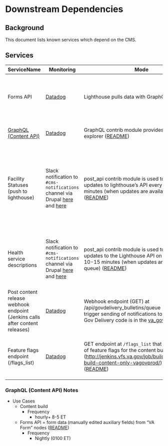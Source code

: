 # Downstream Dependencies

## Background

This document lists known services which depend on the CMS.

## Services

| ServiceName                                                                  | Monitoring                                                                                                                                                                                                                                                                                                                                                                                                                                  | Mode                                                                                                                                                                                                                                                                                                          | Data                                                                                                                               |   |
|------------------------------------------------------------------------------|---------------------------------------------------------------------------------------------------------------------------------------------------------------------------------------------------------------------------------------------------------------------------------------------------------------------------------------------------------------------------------------------------------------------------------------------|---------------------------------------------------------------------------------------------------------------------------------------------------------------------------------------------------------------------------------------------------------------------------------------------------------------|------------------------------------------------------------------------------------------------------------------------------------|---|
| Forms API                                                                    | [Datadog](https://app.datadoghq.com/synthetics/details/2fc-eae-4zx)                                                                                                                                                                                                                                                                                                                                                                         | Lighthouse pulls data with GraphQL ([README](https://github.com/department-of-veterans-affairs/va.gov-cms/blob/master/READMES/migrations-forms.md#cms-forms-data-to-lighthouse))                                                                                                                              | form data (manually edited auxiliary fields) from “VA Form” nodes                                                                  |   |
| [GraphQL (Content API)](#graphql-content-api-notes)                          | [Datadog](https://app.datadoghq.com/synthetics/details/2fc-eae-4zx)                                                                                                                                                                                                                                                                                                                                                                         | GraphQL contrib module provides endpoint and explorer ([README](https://github.com/department-of-veterans-affairs/va.gov-cms/blob/master/READMES/graph_ql.md))                                                                                                                                                | All Drupal entities (content & config)                                                                                             |   |
| Facility Statuses (push to lighthouse)                                       |   Slack notification to `#cms-notifications` channel via Drupal [here](https://github.com/department-of-veterans-affairs/va.gov-cms/blob/master/docroot/modules/custom/va_gov_post_api/src/EventSubscriber/QueueItemProcessedEventSubscriber.php#L104) and [here](https://github.com/department-of-veterans-affairs/va.gov-cms/blob/master/docroot/modules/custom/va_gov_post_api/src/EventSubscriber/QueueProcessedEventSubscriber.php#L107)                                                                                                                                                                                                                                                                                                                                                                                                                                          | post_api contrib module is used to POST updates to lighthouse’s API every 10-15 minutes (when updates are available in queue) ([README](https://github.com/department-of-veterans-affairs/va.gov-cms/blob/master/READMES/vamc-facilities.md#status-changes-to-lighthouse))                                    | Facility statuses (certain fields on VAMC statuses, operating status, additional status info, facility API locator ID used as GID) |   |
| Health service descriptions                                                  | Slack notification to `#cms-notifications` channel via Drupal [here](https://github.com/department-of-veterans-affairs/va.gov-cms/blob/master/docroot/modules/custom/va_gov_post_api/src/EventSubscriber/QueueItemProcessedEventSubscriber.php#L104) and [here](https://github.com/department-of-veterans-affairs/va.gov-cms/blob/master/docroot/modules/custom/va_gov_post_api/src/EventSubscriber/QueueProcessedEventSubscriber.php#L107) | post_api contrib module is used to POST updates to the Lighthouse API on cron every 10-15 minutes (when updates are available in queue) ([README](https://github.com/department-of-veterans-affairs/va.gov-cms/blob/master/READMES/vamc-facilities.md#status-changes-to-lighthouse))                          | Only Covid 19 vaccine service descriptions at this time, but soon to be all health service descriptions.                           |   |
| Post content release webhook endpoint (Jenkins calls after content releases) | [Datadog](https://app.datadoghq.com/synthetics/details/ei9-6u7-c44)                                                                                                                                                                                                                                                                                                                                                                         | Webhook endpoint (GET) at /api/govdelivery_bulletins/queue - used to trigger sending of notifications to govdelivery. Gov Delivery code is in the [va_gov_govdevivery](https://github.com/department-of-veterans-affairs/va.gov-cms/tree/master/docroot/modules/custom/va_gov_govdelivery)                    | `?EndTime=` of last successful GQL content query                                                                                   |   |
| Feature flags endpoint (/flags_list)                                         | [Datadog](https://app.datadoghq.com/synthetics/details/tvy-z92-4qd)                                                                                                                                                                                                                                                                                                                                                                         | GET endpoint at `/flags_list` that provides a list of feature flags for the content build (http://jenkins.vfs.va.gov/job/builds/job/content-build-content-only-vagovprod/) to consume ([README](https://github.com/department-of-veterans-affairs/va.gov-cms/blob/master/READMES/interfaces.md#featureflags)) | Feature flags that control whether certain products are enabled                                                                    |   |
### GraphQL (Content API) Notes

 * Use Cases
     * Content build
         * Frequency
             * hourly+ 8-5 ET
     * Forms API = form data (manually edited auxiliary fields) from “VA Form” nodes ([README](https://github.com/department-of-veterans-affairs/va.gov-cms/blob/master/READMES/migrations-forms.md#cms-forms-data-to-lighthouse))
         * Frequency
             * Nightly (0100 ET)

